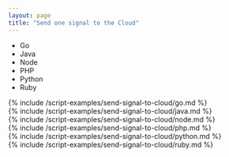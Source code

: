 ```yaml
---
layout: page
title: "Send one signal to the Cloud"
---
```


<ul class="tabs__top-bar">
    <li class="tab-link current" data-tab="tab-install-go">Go</li>
    <li class="tab-link" data-tab="tab-install-java">Java</li>
    <li class="tab-link" data-tab="tab-install-node">Node</li>
    <li class="tab-link" data-tab="tab-install-php">PHP</li>
    <li class="tab-link" data-tab="tab-install-python">Python</li>
    <li class="tab-link" data-tab="tab-install-ruby">Ruby</li>
</ul>
<div id="tab-install-go" class="tabs__content current" markdown="1">
{% include /script-examples/send-signal-to-cloud/go.md %}
</div>

<div id="tab-install-java" class="tabs__content" markdown="1">
{% include /script-examples/send-signal-to-cloud/java.md %}
</div>

<div id="tab-install-node" class="tabs__content" markdown="1">
{% include /script-examples/send-signal-to-cloud/node.md %}
</div>

<div id="tab-install-php" class="tabs__content" markdown="1">
{% include /script-examples/send-signal-to-cloud/php.md %}
</div>

<div id="tab-install-python" class="tabs__content" markdown="1">
{% include /script-examples/send-signal-to-cloud/python.md %}
</div>

<div id="tab-install-ruby" class="tabs__content" markdown="1">
{% include /script-examples/send-signal-to-cloud/ruby.md %}
</div>